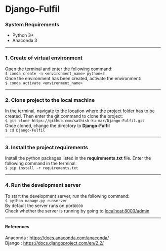 # Django-Fulfil
### System Requirements
- Python 3+
- Anaconda 3
------------
### 1. Create of virtual environment
Open the terminal and enter the following command:<br />`$ conda create -n <environment_name> python=3`<br />
Once the environment has been created, activate the environment:<br />`$ conda activate <environment_name>`

------------
### 2. Clone project to the local machine
In the terminal, navigate to the location where the project folder has to be created. Then enter the git command to clone the project:<br />`$ git clone https://github.com/sathish-ku-mar/Django-Fulfil.git`<br />
Once cloned, change the directory to **Django-Fulfil**<br />`$ cd Django-Fulfil`

------------
### 3. Install the project requirements
Install the python packages listed in the **requirements.txt** file.
Enter the following command in the terminal:<br />`$ pip install -r requirements.txt`

------------

### 4. Run the development server
To start the development server, run the following command:<br />`$ python manage.py runserver`<br />
By default the server runs on port`8000`<br />
Check whether the server is running by going to [localhost:8000/admin](localhost:8000/admin "localhost:8000/admin")

------------
#### References
Anaconda : https://docs.anaconda.com/anaconda/<br />Django : https://docs.djangoproject.com/en/2.2/<br />
